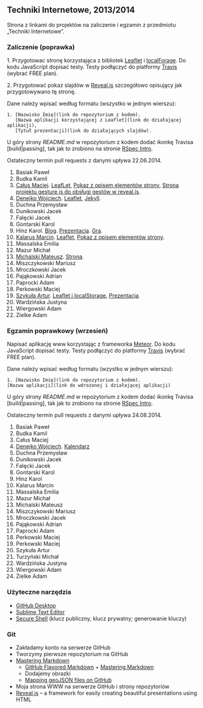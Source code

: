 ## Techniki Internetowe, 2013/2014

Strona z linkami do projektów na zaliczenie i egzamin z przedmiotu „Techniki Internetowe”.

### Zaliczenie (poprawka)

1\. Przygotowac stronę korzystająca z bibliotek [Leaflet](http://leafletjs.com/)
i [localForage](https://github.com/mozilla/localForage).
Do kodu JavaScript dopisać testy. Testy podłączyć do
platformy [Travis](https://travis-ci.com/plans) (wybrać FREE plan).

2\. Przygotować pokaz slajdów w [Reveal.js](http://lab.hakim.se/reveal-js/)
szczegółowo opisujący jak przygotowywano tę stronę.

Dane należy wpisać według formatu (wszystko w jednym wierszu):

    1. [Nazwisko Imię](link do repozytorium z kodem).
       [Nazwa aplikacji korzystającej z Leaflet](link do działającej aplikacji),
       [Tytuł prezentacji](link do działających slajdów).

U góry strony *README.md* w repozytorium z kodem dodać ikonkę Travisa [build|passing],
tak jak to zrobiono na stronie [RSpec Intro](https://github.com/wbzyl/ruby-intro).

Ostateczny termin pull requests z danymi upływa 22.06.2014.

1. Basiak Paweł
1. Budka Kamil
1. [Całus Maciej](https://github.com/madox/madox.github.io). [LeafLet](http://madox.github.io/#mapka), [Pokaz z opisem elementów strony](http://madox.github.io/pokaz.html), [Strona projektu gesture.js do obsługi gestów w reveal.js](http://www.chromeexperiments.com/detail/gesture-based-revealjs/).
1. [Denejko Wojciech](https://github.com/wdenejko/wdenejko.github.com). [Leaflet](http://wdenejko.github.io/ti2013/leaflet/), [Jekyll](http://wdenejko.github.io/).
1. Duchna Przemysław
1. Dunikowski Jacek
1. Falęcki Jacek
1. Gontarski Karol
1. Hinz Karol. [Blog](http://khinz.github.io/StronaTI/index.html). [Prezentacja](http://khinz.github.io/StronaTI/zaliczenie.html). [Gra](http://khinz.github.io/StronaTI/gra.html).
1. [Kalarus Marcin](https://mkalarus.github.io). [Leaflet](http://mkalarus.github.io/Mapa/), [Pokaz z opisem elementów strony](http://slides.com/finmarchicus/jak-tworzylem-moja-strone).
1. Massalska Emilia
1. Mazur Michał
1. [Michalski Mateusz](https://github.com/matismatis93/matmic). [Strona](http://matismatis93.github.io/matmic/).
1. Miszczykowski Mariusz
1. Mroczkowski Jacek
1. Pająkowski Adrian
1. Paprocki Adam
1. Perkowski Maciej
1. [Szykuła Artur](https://github.com/aszykula/aszykula.github.io). [Leaflet i localStorage](http://aszykula.github.io), [Prezentacja](http://slides.com/arturszykula/prezentacja-aszykula/live#/).
1. Wardzińska Justyna
1. Wiergowski Adam
1. Zielke Adam


### Egzamin poprawkowy (wrzesień)

Napisać aplikację www korzystając z frameworka [Meteor](https://www.meteor.com/).
Do kodu JavaScript dopisać testy. Testy podłączyć do
platformy [Travis](https://travis-ci.com/plans) (wybrać FREE plan).

Dane należy wpisać według formatu (wzystko w jednym wierszu):

    1. [Nazwisko Imię](link do repozytorium z kodem).
    [Nazwa aplikacji](link do wdrożonej i działającej aplikacji)

U góry strony *README.md* w repozytorium z kodem dodać ikonkę Travisa [build|passing],
tak jak to zrobiono na stronie [RSpec Intro](https://github.com/wbzyl/ruby-intro).

Ostateczny termin pull requests z danymi upływa 24.08.2014.

1. Basiak Paweł
1. Budka Kamil
1. Całus Maciej
1. [Denejko Wojciech](/). [Kalendarz](http://kalendarz.meteor.com)
1. Duchna Przemysław
1. Dunikowski Jacek
1. Falęcki Jacek
1. Gontarski Karol
1. Hinz Karol
1. Kalarus Marcin
1. Massalska Emilia
1. Mazur Michał
1. Michalski Mateusz
1. Miszczykowski Mariusz
1. Mroczkowski Jacek
1. Pająkowski Adrian
1. Paprocki Adam
1. Perkowski Maciej
1. Perkowski Maciej
1. Szykuła Artur
1. Turzyński Michał
1. Wardzińska Justyna
1. Wiergowski Adam
1. Zielke Adam


### Użyteczne narzędzia

- [GitHub Desktop](http://windows.github.com/)
- [Sublime Text Editor](http://www.sublimetext.com/)
- [Secure Shell](http://en.wikipedia.org/wiki/Secure_Shell)
  (klucz publiczny, klucz prywatny; generowanie kluczy)


### Git

- Zakładamy konto na serwerze GitHub
- Tworzymy pierwsze repozytorium na GitHub
- [Mastering Markdown](http://daringfireball.net/projects/markdown/syntax)
  - [GitHub Flavored Markdown](http://guides.github.com/overviews/mastering-markdown/) +
    [Mastering Markdown](http://guides.github.com/overviews/mastering-markdown/)
  - Dodajemy obrazki
  - [Mapping geoJSON files on GitHub](https://help.github.com/articles/mapping-geojson-files-on-github)
- Moja strona WWW na serwerze GitHub i strony repozytoriów
- [Reveal.js](https://github.com/hakimel/reveal.js) –
  a framework for easily creating beautiful presentations using HTML
